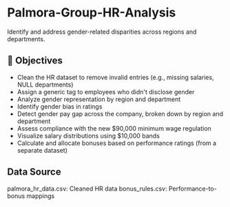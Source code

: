 # Palmora-Group-HR-Analysis
 Identify and address gender-related disparities across regions and departments.

 ## 📌 Objectives

- Clean the HR dataset to remove invalid entries (e.g., missing salaries, NULL departments)
- Assign a generic tag to employees who didn't disclose gender
- Analyze gender representation by region and department
- Identify gender bias in ratings
- Detect gender pay gap across the company, broken down by region and department
- Assess compliance with the new $90,000 minimum wage regulation
- Visualize salary distributions using $10,000 bands
- Calculate and allocate bonuses based on performance ratings (from a separate dataset)

## Data Source
palmora_hr_data.csv: Cleaned HR data
bonus_rules.csv: Performance-to-bonus mappings


